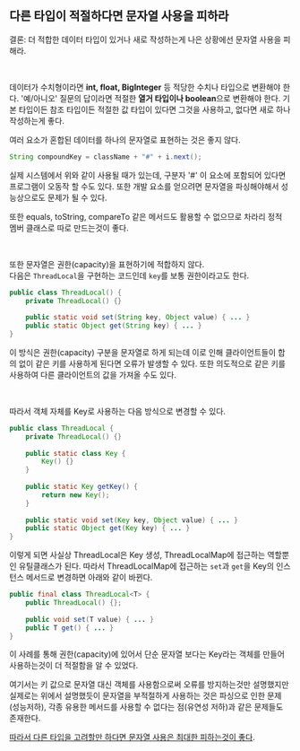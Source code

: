 ## 다른 타입이 적절하다면 문자열 사용을 피하라

결론: 더 적합한 데이터 타입이 있거나 새로 작성하는게 나은 상황에선 문자열 사용을 피해라.

<br/>

데이터가 수치형이라면 **int, float, BigInteger** 등 적당한 수치나 타입으로 변환해야 한다. '예/아니오' 질문의 답이라면 적절한 **열거 타입이나 boolean**으로 변환해야 한다. 기본 타입이든 참조 타입이든 적절한 값 타입이 있다면 그것을 사용하고, 없다면 새로 하나 작성하는게 좋다.



여러 요소가 혼합된 데이터를 하나의 문자열로 표현하는 것은 좋지 않다.

```java
String compoundKey = className + "#" + i.next();
```

실제 시스템에서 위와 같이 사용될 때가 있는데, 구분자 '#' 이 요소에 포함되어 있다면 프로그램이 오동작 할 수도 있다. 또한 개발 요소를 얻으려면 문자열을 파싱해야해서 성능상으로도 문제가 될 수 있다.

또한 equals, toString, compareTo 같은 메서드도 활용할 수 없으므로 차라리 정적 멤버 클래스로 따로 만드는것이 좋다.

<br/>

또한 문자열은 권한(capacity)을 표현하기에 적합하지 않다.  
다음은 `ThreadLocal`을 구현하는 코드인데 `key`를 보통 권한이라고도 한다.

```java
public class ThreadLocal() {
    private ThreadLocal() {}
    
    public static void set(String key, Object value) { ... }
    public static Object get(String key) { ... }
}
```

이 방식은 권한(capacity) 구분을 문자열로 하게 되는데 이로 인해 클라이언트들이 합의 없이 같은 키를 사용하게 된다면 오류가 발생할 수 있다. 또한 의도적으로 같은 키를 사용하여 다른 클라이언트의 값을 가져올 수도 있다.

<br/>

따라서 객체 자체를 Key로 사용하는 다음 방식으로 변경할 수 있다.

```java
public class ThreadLocal {
    private ThreadLocal() {}
    
    public static class Key {
        Key() {}
    }
    
    public static Key getKey() {
        return new Key();
    }
    
    public static void set(Key key, Object value) { ... }
    public static Object get(Key key) { ... }
}
```

이렇게 되면 사실상 ThreadLocal은 Key 생성, ThreadLocalMap에 접근하는 역할뿐인 유틸클래스가 된다. 따라서 ThreadLocalMap에 접근하는 `set`과 `get`을 Key의 인스턴스 메서드로 변경하면 아래와 같이 바뀐다.

```java
public final class ThreadLocal<T> {
    public ThreadLocal() {};
    
    public void set(T value) { ... }
    public T get() { ... }
}
```

이 사례를 통해 권한(capacity)에 있어서 단순 문자열 보다는 Key라는 객체를 만들어 사용하는것이 더 적절함을 알 수 있었다.

여기서는 키 값으로 문자열 대신 객체를 사용함으로써 오류를 방지하는것만 설명했지만 실제로는 위에서 설명했듯이 문자열을 부적절하게 사용하는 것은 파싱으로 인한 문제(성능저하), 각종 유용한 메서드를 사용할 수 없다는 점(유연성 저하)과 같은 문제들도 존재한다.

<ins>따라서 다른 타입을 고려할만 하다면 문자열 사용은 최대한 피하는것이 좋다</ins>.